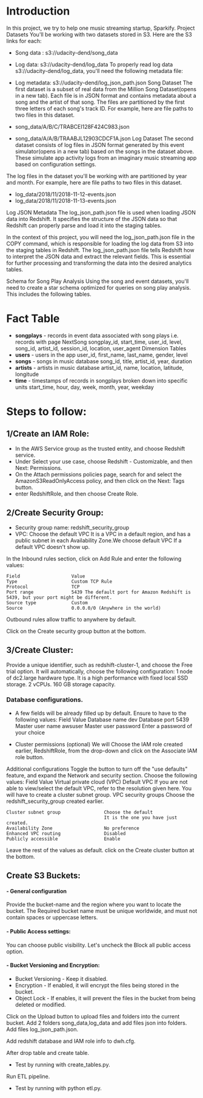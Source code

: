 # Introduction
In this project, we try to help one music streaming startup, Sparkify.
Project Datasets
You'll be working with two datasets stored in S3. Here are the S3 links for each:

+ Song data : s3://udacity-dend/song_data
+ Log data: s3://udacity-dend/log_data
To properly read log data s3://udacity-dend/log_data, you'll need the following metadata file:

+ Log metadata: s3://udacity-dend/log_json_path.json
Song Dataset
The first dataset is a subset of real data from the Million Song Dataset(opens in a new tab). Each file is in JSON format and contains metadata about a song and the artist of that song. The files are partitioned by the first three letters of each song's track ID. For example, here are file paths to two files in this dataset.

+ song_data/A/B/C/TRABCEI128F424C983.json
+ song_data/A/A/B/TRAABJL12903CDCF1A.json
Log Dataset
The second dataset consists of log files in JSON format generated by this event simulator(opens in a new tab) based on the songs in the dataset above. These simulate app activity logs from an imaginary music streaming app based on configuration settings.

The log files in the dataset you'll be working with are partitioned by year and month. For example, here are file paths to two files in this dataset.

+ log_data/2018/11/2018-11-12-events.json
+ log_data/2018/11/2018-11-13-events.json

Log JSON Metadata
The log_json_path.json file is used when loading JSON data into Redshift. It specifies the structure of the JSON data so that Redshift can properly parse and load it into the staging tables.

In the context of this project, you will need the log_json_path.json file in the COPY command, which is responsible for loading the log data from S3 into the staging tables in Redshift. The log_json_path.json file tells Redshift how to interpret the JSON data and extract the relevant fields. This is essential for further processing and transforming the data into the desired analytics tables.

Schema for Song Play Analysis
Using the song and event datasets, you'll need to create a star schema optimized for queries on song play analysis. This includes the following tables.

# Fact Table
+ **songplays**  - records in event data associated with song plays i.e. records with page NextSong
songplay_id, start_time, user_id, level, song_id, artist_id, session_id, location, user_agent
Dimension Tables
+ **users** - users in the app
user_id, first_name, last_name, gender, level
+ **songs** - songs in music database
song_id, title, artist_id, year, duration
+ **artists** - artists in music database
artist_id, name, location, latitude, longitude
+ **time** - timestamps of records in songplays broken down into specific units
start_time, hour, day, week, month, year, weekday

# Steps to follow:

## 1/Create an IAM Role:
+ In the AWS Service group as the trusted entity, and choose Redshift service.
+ Under Select your use case, choose Redshift - Customizable, and then Next: Permissions.
+ On the Attach permissions policies page, search for and select the AmazonS3ReadOnlyAccess policy, and then click on the Next: Tags button.
+ enter RedshiftRole, and then choose Create Role.

## 2/Create Security Group:

- Security group name: redshift_security_group
- VPC: Choose the default VPC It is a VPC in a default region, and has a public subnet in each Availability Zone.We choose default VPC If a default VPC doesn't show up. 

In the Inbound rules section, click on Add Rule and enter the following values:

    Field	                Value
    Type	                Custom TCP Rule
    Protocol	            TCP
    Port range	            5439 The default port for Amazon Redshift is 5439, but your port might be different.
    Source type	            Custom
    Source	                0.0.0.0/0 (Anywhere in the world)

Outbound rules allow traffic to anywhere by default.

Click on the Create security group button at the bottom.

## 3/Create Cluster:

Provide a unique identifier, such as redshift-cluster-1, and choose the Free trial option. It will automatically, choose the following configuration:
1 node of dc2.large hardware type. It is a high performance with fixed local SSD storage.
2 vCPUs.
160 GB storage capacity.

### Database configurations.
- A few fields will be already filled up by default. Ensure to have to the following values:
    Field	                    Value
    Database name	            dev
    Database port	            5439
    Master user name	        awsuser
    Master user password	    Enter a password of your choice

- Cluster permissions (optional)
We will Choose the IAM role created earlier, RedshiftRole, from the drop-down and click on the Associate IAM role button.

Additional configurations
Toggle the button to turn off the "use defaults" feature, and expand the Network and security section. Choose the following values:
    Field	                            Value
    Virtual private cloud (VPC)	        Default VPC
                                        If you are not able to view/select the default VPC,
                                        refer to the resolution given here.
                                        You will have to create a cluster subnet group.
    VPC security groups	                Choose the redshift_security_group created earlier.

    Cluster subnet group	            Choose the default
                                        It is the one you have just created.
    Availability Zone	                No preference
    Enhanced VPC routing	            Disabled
    Publicly accessible	                Enable

Leave the rest of the values as default.
click on the Create cluster button at the bottom.

## Create S3 Buckets:
#### - General configuration
Provide the bucket-name and the region where you want to locate the bucket. The Required bucket name must be unique worldwide, and must not contain spaces or uppercase letters.

#### - Public Access settings:
You can choose public visibility. Let's uncheck the Block all public access option.

#### - Bucket Versioning and Encryption:
+ Bucket Versioning - Keep it disabled.
+ Encryption - If enabled, it will encrypt the files being stored in the bucket.
+ Object Lock - If enables, it will prevent the files in the bucket from being deleted or modified.

Click on the Upload button to upload files and folders into the current bucket.
Add 2 folders song_data,log_data and add files json into folders.
Add files log_json_path.json.

Add redshift database and IAM role info to dwh.cfg.

After drop table and create table.

+ Test by running with create_tables.py.

Run ETL pipeline.

+ Test by running with python etl.py.
